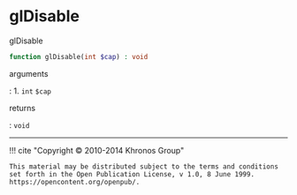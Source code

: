 # glDisable
glDisable

```php
function glDisable(int $cap) : void
```

arguments

:    1. `int` `$cap` 

returns

:    `void` 

---
     

!!! cite "Copyright © 2010-2014 Khronos Group"

    This material may be distributed subject to the terms and conditions set forth in the Open Publication License, v 1.0, 8 June 1999. https://opencontent.org/openpub/.